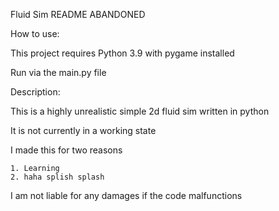Fluid Sim README
ABANDONED

How to use:


  This project requires Python 3.9 with pygame installed
  
  Run via the main.py file


Description:


  This is a highly unrealistic simple 2d fluid sim written in python
  
  It is not currently in a working state
  
  I made this for two reasons
  
    1. Learning
    2. haha splish splash
  
I am not liable for any damages if the code malfunctions
